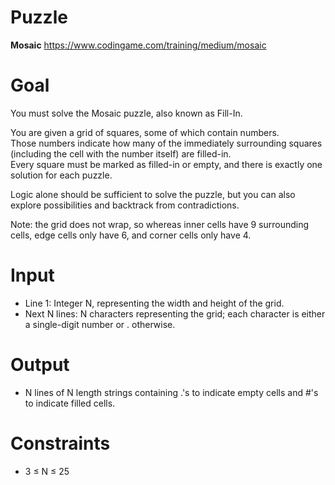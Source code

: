 # Puzzle
**Mosaic** https://www.codingame.com/training/medium/mosaic

# Goal
You must solve the Mosaic puzzle, also known as Fill-In.

You are given a grid of squares, some of which contain numbers.   
Those numbers indicate how many of the immediately surrounding squares (including the cell with the number itself) are filled-in.   
Every square must be marked as filled-in or empty, and there is exactly one solution for each puzzle.  

Logic alone should be sufficient to solve the puzzle, but you can also explore possibilities and backtrack from contradictions.

Note: the grid does not wrap, so whereas inner cells have 9 surrounding cells, edge cells only have 6, and corner cells only have 4.

# Input
* Line 1: Integer N, representing the width and height of the grid.
* Next N lines: N characters representing the grid; each character is either a single-digit number or . otherwise.

# Output
* N lines of N length strings containing .'s to indicate empty cells and #'s to indicate filled cells.

# Constraints
* 3 ≤ N ≤ 25
